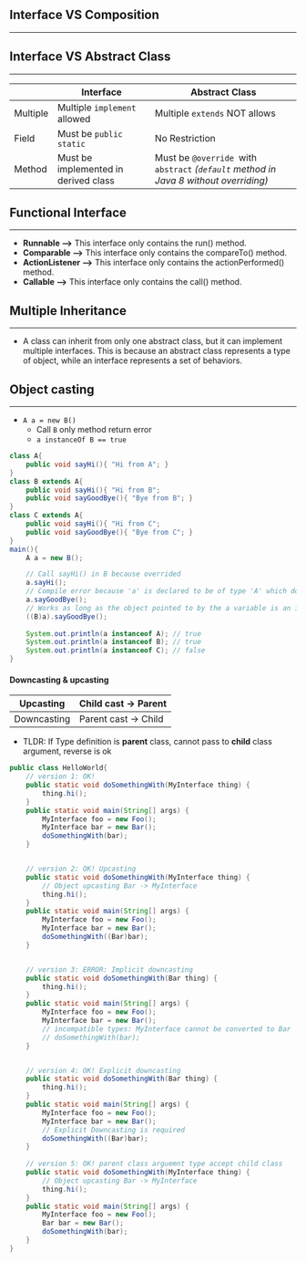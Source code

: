 ## Interface VS Composition 
---


## Interface VS Abstract Class
---

|          | Interface                            | Abstract Class                                                                        |
| -------- | ------------------------------------ | ------------------------------------------------------------------------------------- |
| Multiple | Multiple `implement` allowed         | Multiple `extends` NOT allows                                                         |
| Field    | Must be `public static`              | No Restriction                                                                        |
| Method   | Must be implemented in derived class | Must be `@override `with `abstract` *(`default` method in Java 8 without overriding)* |


## Functional Interface
---
- **Runnable –>** This interface only contains the run() method.
- **Comparable –>** This interface only contains the compareTo() method.
- **ActionListener –>** This interface only contains the actionPerformed() method.
- **Callable –>** This interface only contains the call() method.


## Multiple Inheritance
---
- A class can inherit from only one abstract class, but it can implement multiple interfaces. This is because an abstract class represents a type of object, while an interface represents a set of behaviors.
## Object casting
---
- `A a = new B()`
	- Call `B` only method return error
	- `a instanceOf B == true`

```java
class A{
    public void sayHi(){ "Hi from A"; }
}
class B extends A{
    public void sayHi(){ "Hi from B"; 
    public void sayGoodBye(){ "Bye from B"; }
}
class C extends A{
    public void sayHi(){ "Hi from C"; 
    public void sayGoodBye(){ "Bye from C"; }
}
main(){
	A a = new B();

	// Call sayHi() in B because overrided
	a.sayHi(); 
	// Compile error because 'a' is declared to be of type 'A' which doesn't have the
	a.sayGoodBye(); 
	// Works as long as the object pointed to by the a variable is an instanceof B. This is
	((B)a).sayGoodBye();
	
	System.out.println(a instanceof A); // true  
	System.out.println(a instanceof B); // true
	System.out.println(a instanceof C); // false  
}
```

#### Downcasting & upcasting

| Upcasting   | Child cast -> Parent |
| ----------- | -------------------- |
| Downcasting | Parent cast -> Child 

- TLDR: If Type definition is **parent** class, cannot pass to **child** class argument, reverse is ok

```java
public class HelloWorld{
	// version 1: OK!
    public static void doSomethingWith(MyInterface thing) {
        thing.hi();
    }
    public static void main(String[] args) {
        MyInterface foo = new Foo();
        MyInterface bar = new Bar();
        doSomethingWith(bar);
    }


	// version 2: OK! Upcasting
    public static void doSomethingWith(MyInterface thing) {
	    // Object upcasting Bar -> MyInterface
        thing.hi();
    }
    public static void main(String[] args) {
        MyInterface foo = new Foo();
        MyInterface bar = new Bar();
        doSomethingWith((Bar)bar);
    }


	// version 3: ERROR: Implicit downcasting 
    public static void doSomethingWith(Bar thing) {
        thing.hi();
    }
    public static void main(String[] args) {
        MyInterface foo = new Foo();
        MyInterface bar = new Bar();
        // incompatible types: MyInterface cannot be converted to Bar
        // doSomethingWith(bar);
    }


	// version 4: OK! Explicit downcasting 
    public static void doSomethingWith(Bar thing) {
        thing.hi();
    }
    public static void main(String[] args) {
        MyInterface foo = new Foo();
        MyInterface bar = new Bar();
        // Explicit Downcasting is required
        doSomethingWith((Bar)bar);
    }
    
	// version 5: OK! parent class arguemnt type accept child class 
	public static void doSomethingWith(MyInterface thing) {  
	    // Object upcasting Bar -> MyInterface  
	    thing.hi();  
	}  
	public static void main(String[] args) {  
	    MyInterface foo = new Foo();  
	    Bar bar = new Bar();  
	    doSomethingWith(bar);  
	}
}
```

